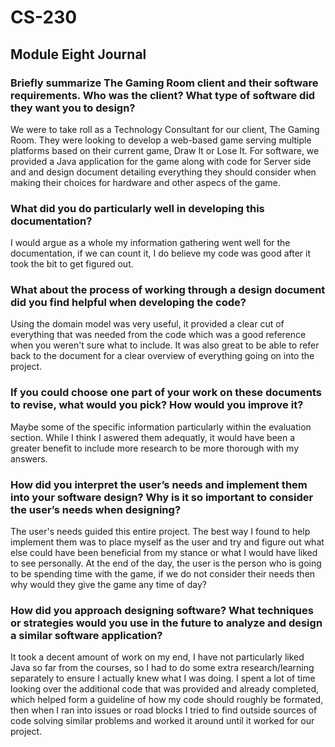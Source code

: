 # CS-230
## Module Eight Journal
### Briefly summarize The Gaming Room client and their software requirements. Who was the client? What type of software did they want you to design?
We were to take roll as a Technology Consultant for our client, The Gaming Room. They were looking to develop a web-based game serving multiple platforms based on their current game, Draw It or Lose It. For software, we provided a Java application for the game along with code for Server side and and design document detailing everything they should consider when making their choices for hardware and other aspecs of the game.
### What did you do particularly well in developing this documentation?
I would argue as a whole my information gathering went well for the documentation, if we can count it, I do believe my code was good after it took the bit to get figured out.
### What about the process of working through a design document did you find helpful when developing the code?
Using the domain model was very useful, it provided a clear cut of everything that was needed from the code which was a good reference when you weren't sure what to include. It was also great to be able to refer back to the document for a clear overview of everything going on into the project.
### If you could choose one part of your work on these documents to revise, what would you pick? How would you improve it?
Maybe some of the specific information particularly within the evaluation section. While I think I aswered them adequatly, it would have been a greater benefit to include more research to be more thorough with my answers.
### How did you interpret the user’s needs and implement them into your software design? Why is it so important to consider the user’s needs when designing?
The user's needs guided this entire project. The best way I found to help implement them was to place myself as the user and try and figure out what else could have been beneficial from my stance or what I would have liked to see personally. At the end of the day, the user is the person who is going to be spending time with the game, if we do not consider their needs then why would they give the game any time of day?
### How did you approach designing software? What techniques or strategies would you use in the future to analyze and design a similar software application?
It took a decent amount of work on my end, I have not particularly liked Java so far from the courses, so I had to do some extra research/learning separately to ensure I actually knew what I was doing. I spent a lot of time looking over the additional code that was provided and already completed, which helped form a guideline of how my code should roughly be formated, then when I ran into issues or road blocks I tried to find outside sources of code solving similar problems and worked it around until it worked for our project.

